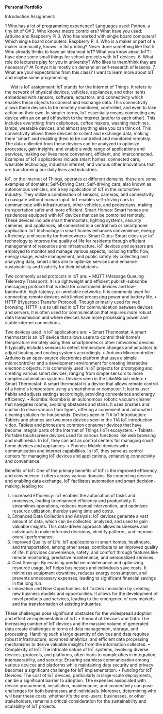 **Personal Portfolio**

Introduction Assignment: 

1 Who has a lot of programming experience?
Languages used: Python, a tiny bit of C#
2. Who knows macro controllers?
What have you used: Arduino and Raspberry Pi
3. Who has worked with single board computers?
Which single board computers: Raspberry Pi
4. Who is a maker or part of a maker community, knows i.e 3d printing?
Never done something like that
5. Who already thinks to have an idea bout IoT?
What you know about IoT? I have done some small things for school projects with IoT devices.
6. What role do lecturers play for you in university?
Who likes to them/think they are necessary? At Fontys it is mostly on demand an self-research of lessons.
7. What are your expectations from this class?
I want to learn more about IoT and maybe some programming.


 
Wat is IoT assignment:
IoT stands for the Internet of Things. It refers to the network of physical devices, vehicles, appliances, and other items embedded with sensors, software, actuators, and connectivity which enables these objects to connect and exchange data. This connectivity allows these devices to be remotely monitored, controlled, and even to take action on their own.
In simpler terms, IoT essentially means connecting any device with an on and off switch to the internet (and/or to each other). This includes everything from cellphones, coffee makers, washing machines, lamps, wearable devices, and almost anything else you can think of. This connectivity allows these devices to collect and exchange data, making them 'smart' and enabling them to be controlled and monitored remotely.
The data collected from these devices can be analyzed to optimize processes, gain insights, and enable a wide range of applications and services, making our lives more convenient, efficient, and interconnected. Examples of IoT applications include smart homes, connected cars, wearable technology, industrial internet, and various other innovations that are transforming our daily lives and industries.

IoT, or the Internet of Things, operates at different domains, these are some examples of domains:
Self-Driving Cars: Self-driving cars, also known as autonomous vehicles, are a key application of IoT in the automotive industry. They utilize a combination of sensors, cameras, and connectivity to navigate without human input. IoT enables self-driving cars to communicate with infrastructure, other vehicles, and pedestrians, making transportation safer and more efficient.
Smart Homes: Smart homes are residences equipped with IoT devices that can be controlled remotely. These devices include smart thermostats, lighting systems, security cameras, and appliances, all connected to a central hub or smartphone application. IoT technology in smart homes enhances convenience, energy efficiency, and security for homeowners.
Smart Cities: Smart cities use IoT technology to improve the quality of life for residents through efficient management of resources and infrastructure. IoT devices and sensors are employed to monitor and manage various aspects, including traffic flow, energy usage, waste management, and public safety. By collecting and analyzing data, smart cities aim to optimize services and enhance sustainability and livability for their inhabitants.

Two commonly used protocols in IoT are:
•	MQTT (Message Queuing Telemetry Transport): It is a lightweight and efficient publish-subscribe messaging protocol that is ideal for constrained devices and low-bandwidth, high-latency, or unreliable networks. It is commonly used for connecting remote devices with limited processing power and battery life.
•	HTTP (Hypertext Transfer Protocol): Though primarily used for web browsing, HTTP is also utilized in IoT for communication between devices and servers. It is often used for communication that requires more robust data transmission and where devices have more processing power and stable internet connections.

Two devices used in IoT applications are:
•	Smart Thermostat: A smart thermostat is an IoT device that allows users to control their home's temperature remotely using their smartphones or other networked devices. It typically includes sensors to detect temperature changes and actuators to adjust heating and cooling systems accordingly.
•	Arduino Microcontroller: Arduino is an open-source electronics platform that uses a simple microcontroller and a development environment for creating interactive electronic objects. It is commonly used in IoT projects for prototyping and creating various smart devices, ranging from simple sensors to more complex automation systems.
Devices seen in the LikeABosch video:
•	Smart Thermostat: A smart thermostat is a device that allows remote control of a home's temperature using a smartphone or computer. It learns user habits and adjusts settings accordingly, providing convenience and energy efficiency.
•	Roomba: Roomba is an autonomous robotic vacuum cleaner that navigates rooms, avoiding obstacles and stairs. It uses brushes and suction to clean various floor types, offering a convenient and automated cleaning solution for households.
Devices seen in TIA IoT Introduction:
Tablets and phones are two more devices seen in the TIA IoT introduction video. Tablets and phones are common consumer devices that have become integral parts of the Internet of Things (IoT) ecosystem.
•	Tablets: Portable touchscreen devices used for various functions like web browsing and multimedia. In IoT, they can act as control centers for managing smart home devices and appliances.
•	Phones: Mobile devices with communication and internet capabilities. In IoT, they serve as control centers for managing IoT devices and applications, enhancing connectivity and convenience.

Benefits of IoT:
One of the primary benefits of IoT is the improved efficiency and convenience it offers across various domains. By connecting devices and enabling data exchange, IoT facilitates automation and smart decision-making, leading to:
1.	Increased Efficiency: IoT enables the automation of tasks and processes, leading to enhanced efficiency and productivity. It streamlines operations, reduces manual intervention, and optimizes resource utilization, thereby saving time and costs.
2.	Enhanced Data Collection and Analysis: IoT devices generate a vast amount of data, which can be collected, analyzed, and used to gain valuable insights. This data-driven approach allows businesses and individuals to make informed decisions, identify patterns, and improve overall performance.
3.	Improved Quality of Life: IoT applications in smart homes, healthcare, and transportation, among other areas, contribute to an improved quality of life. It provides convenience, safety, and comfort through features like remote monitoring, predictive maintenance, and personalized services.
4.	Cost Savings: By enabling predictive maintenance and optimizing resource usage, IoT helps businesses and individuals save costs. It minimizes equipment downtime, reduces energy consumption, and prevents unnecessary expenses, leading to significant financial savings in the long run.
5.	Innovation and New Opportunities: IoT fosters innovation by creating new business models and opportunities. It allows for the development of novel products and services, leading to the emergence of new markets and the transformation of existing industries.

These challenges pose significant obstacles for the widespread adoption and effective implementation of IoT:
•	Amount of Devices and Data: The increasing number of IoT devices and the massive volume of generated data create challenges in terms of data management, storage, and processing. Handling such a large quantity of devices and data requires robust infrastructure, advanced analytics, and efficient data processing mechanisms to derive valuable insights from the information collected.
•	Complexity of IoT: The intricate nature of IoT systems, involving diverse devices, protocols, and platforms, often leads to complexities in integration, interoperability, and security. Ensuring seamless communication among various devices and platforms while maintaining data security and privacy becomes a significant challenge for IoT implementation.
•	Funding for IoT Devices: The cost of IoT devices, particularly in large-scale deployments, can be a significant barrier to adoption. The expenses associated with device procurement, installation, maintenance, and connectivity can pose challenges for both businesses and individuals. Moreover, determining who will bear these costs, whether it's the end-users, businesses, or other stakeholders, remains a critical consideration for the sustainability and scalability of IoT projects.
